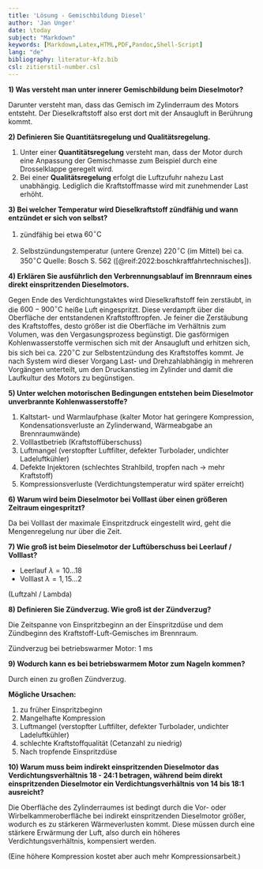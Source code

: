 ```yaml
---
title: 'Lösung - Gemischbildung Diesel'
author: 'Jan Unger'
date: \today
subject: "Markdown"
keywords: [Markdown,Latex,HTML,PDF,Pandoc,Shell-Script]
lang: "de"
bibliography: literatur-kfz.bib 
csl: zitierstil-number.csl
---
```

<!--------------------------------------------------+
Dozent: Marc Limburg
Thema:  Loesung -- Betriebs- und Hilfsstoffe
Fachbuch S. 243 ([@brand:2020:fachkundeKfz])
Fachbuch S. 142 ([@respondeck:2019:servicetechniker])
Bosch S. 562 ([@reif:2022:boschkraftfahrtechnisches]).
Tabellenbuch S. 281 ([@bell:2021:tabellenbuchKfz])
FS S. 32 -- 37 ([@bell:2020:formelsammlung])
^\circ\text{C}
#
## 
ju 15-10-22
+----------------------------------------------------->

**1) Was versteht man unter innerer Gemischbildung beim Dieselmotor?**

Darunter versteht man, dass das Gemisch im Zylinderraum des Motors entsteht. Der Dieselkraftstoff also erst dort mit der Ansaugluft in Berührung kommt.


**2) Definieren Sie Quantitätsregelung und Qualitätsregelung.**


1. Unter einer **Quantitätsregelung** versteht man, dass der Motor durch eine Anpassung der Gemischmasse zum Beispiel durch eine Drosselklappe geregelt wird.
2. Bei einer **Qualitätsregelung** erfolgt die Luftzufuhr nahezu Last unabhängig. Lediglich die Kraftstoffmasse wird mit zunehmender Last erhöht.


**3) Bei welcher Temperatur wird Dieselkraftstoff zündfähig und wann entzündet er sich von selbst?**

1. zündfähig bei etwa $60^\circ\text{C}$

1. Selbstzündungstemperatur (untere Grenze) $220^\circ\text{C}$ (im Mittel) bei ca. $350^\circ\text{C}$ Quelle: Bosch S. 562 ([@reif:2022:boschkraftfahrtechnisches]).


**4) Erklären Sie ausführlich den Verbrennungsablauf im Brennraum eines direkt einspritzenden Dieselmotors.**

Gegen Ende des Verdichtungstaktes wird Dieselkraftstoff fein zerstäubt, in die $600 - 900^\circ\text{C}$ heiße Luft eingespritzt. Diese verdampft über die Oberfläche der entstandenen Kraftstofftropfen. Je feiner die Zerstäubung des Kraftstoffes, desto größer ist die Oberfläche im Verhältnis zum Volumen, was den Vergasungsprozess begünstigt. Die gasförmigen Kohlenwasserstoffe vermischen sich mit der Ansaugluft und erhitzen sich, bis sich bei ca. $220^\circ\text{C}$ zur Selbstentzündung des Kraftstoffes kommt. Je nach System wird dieser Vorgang Last- und Drehzahlabhängig in mehreren Vorgängen unterteilt, um den Druckanstieg im Zylinder und damit die Laufkultur des Motors zu begünstigen.


**5) Unter welchen motorischen Bedingungen entstehen beim Dieselmotor unverbrannte Kohlenwasserstoffe?**

1. Kaltstart- und Warmlaufphase (kalter Motor hat geringere Kompression, Kondensationsverluste an Zylinderwand, Wärmeabgabe an Brennraumwände)
1. Volllastbetrieb (Kraftstoffüberschuss)
1. Luftmangel (verstopfter Luftfilter, defekter Turbolader, undichter Ladeluftkühler)
1. Defekte Injektoren (schlechtes Strahlbild, tropfen nach $\to$ mehr Kraftstoff)
1. Kompressionsverluste (Verdichtungstemperatur wird später erreicht)


**6) Warum wird beim Dieselmotor bei Volllast über einen größeren Zeitraum eingespritzt?**

Da bei Volllast der maximale Einspritzdruck eingestellt wird, geht die Mengenregelung nur über die Zeit.

**7) Wie groß ist beim Dieselmotor der Luftüberschuss bei Leerlauf / Volllast?**

- Leerlauf $\lambda = 10 \dots 18$
- Volllast $\lambda = 1,15 \dots 2$

(Luftzahl / Lambda)


**8) Definieren Sie Zündverzug. Wie groß ist der Zündverzug?**

Die Zeitspanne von Einspritzbeginn an der Einspritzdüse und dem Zündbeginn des Kraftstoff-Luft-Gemisches im Brennraum.

Zündverzug bei betriebswarmer Motor: 1 ms


**9) Wodurch kann es bei betriebswarmem Motor zum Nageln kommen?**

Durch einen zu großen Zündverzug.

**Mögliche Ursachen:**

1. zu früher Einspritzbeginn
1. Mangelhafte Kompression
1. Luftmangel (verstopfter Luftfilter, defekter Turbolader, undichter Ladeluftkühler)
1. schlechte Kraftstoffqualität (Cetanzahl zu niedrig)
1. Nach tropfende Einspritzdüse


**10) Warum muss beim indirekt einspritzenden Dieselmotor das Verdichtungsverhältnis 18 - 24:1 betragen, während beim direkt einspritzenden Dieselmotor ein Verdichtungsverhältnis von 14 bis 18:1 ausreicht?**

Die Oberfläche des Zylinderraumes ist bedingt durch die Vor- oder Wirbelkammeroberfläche bei indirekt einspritzenden Dieselmotor größer, wodurch es zu stärkeren Wärmeverlusten kommt. Diese müssen durch eine stärkere Erwärmung der Luft, also durch ein höheres Verdichtungsverhältnis, kompensiert werden.

(Eine höhere Kompression kostet aber auch mehr Kompressionsarbeit.)